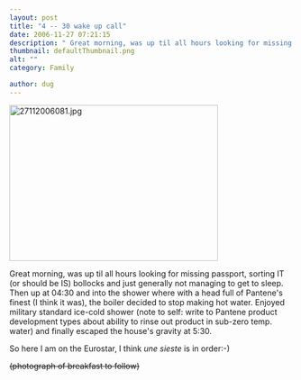 ```yaml
---
layout: post
title: "4 -- 30 wake up call"
date: 2006-11-27 07:21:15
description: " Great morning, was up til all hours looking for missing passport, sorting IT (or should be IS) bollocks and just generally not managing to get to sleep. Then up at 04 -- 30 and into the shower where with a head&#8230;"
thumbnail: defaultThumbnail.png
alt: ""
category: Family

author: dug
---
```


<p><a href="http://www.donkeyontheedge.com/i/27112006081.jpg" title="click to witness the redoubtable Nokia N73's take on the meaning of appetising"><img alt="27112006081.jpg" src="http://www.donkeyontheedge.com/i/27112006081-thumb.jpg" width="370" height="277" /></a></p>

<p>Great morning, was up til all hours looking for missing passport, sorting IT (or should be IS) bollocks and just generally not managing to get to sleep. Then up at 04:30 and into the shower where with a head full of Pantene's finest (I think it was), the boiler decided to stop making hot water. Enjoyed military standard ice-cold shower (note to self: write to Pantene product development types about ability to rinse out product in sub-zero temp. water) and finally escaped the house's gravity at 5:30.</p>

<p>So here I am on the Eurostar, I think <em>une sieste</em> is in order:-)</p>

<p><del>(photograph of breakfast to follow)</del></p>
